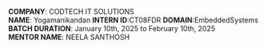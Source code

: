 **COMPANY**: CODTECH IT SOLUTIONS  
**NAME**: Yogamanikandan
**INTERN ID**:CT08FDR
**DOMAIN**:EmbeddedSystems 
**BATCH DURATION**: January 10th, 2025 to February 10th, 2025  
**MENTOR NAME**: NEELA SANTHOSH
